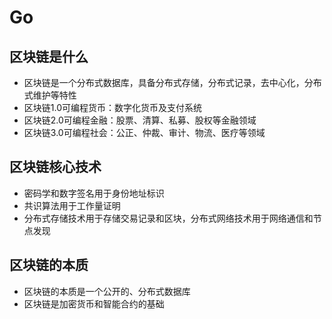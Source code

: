 # Go
## 区块链是什么 ##

- 区块链是一个分布式数据库，具备分布式存储，分布式记录，去中心化，分布式维护等特性
- 区块链1.0可编程货币：数字化货币及支付系统
- 区块链2.0可编程金融：股票、清算、私募、股权等金融领域
- 区块链3.0可编程社会：公正、仲裁、审计、物流、医疗等领域

## 区块链核心技术 ##

- 密码学和数字签名用于身份地址标识
- 共识算法用于工作量证明
- 分布式存储技术用于存储交易记录和区块，分布式网络技术用于网络通信和节点发现

## 区块链的本质 ##

- 区块链的本质是一个公开的、分布式数据库
- 区块链是加密货币和智能合约的基础
